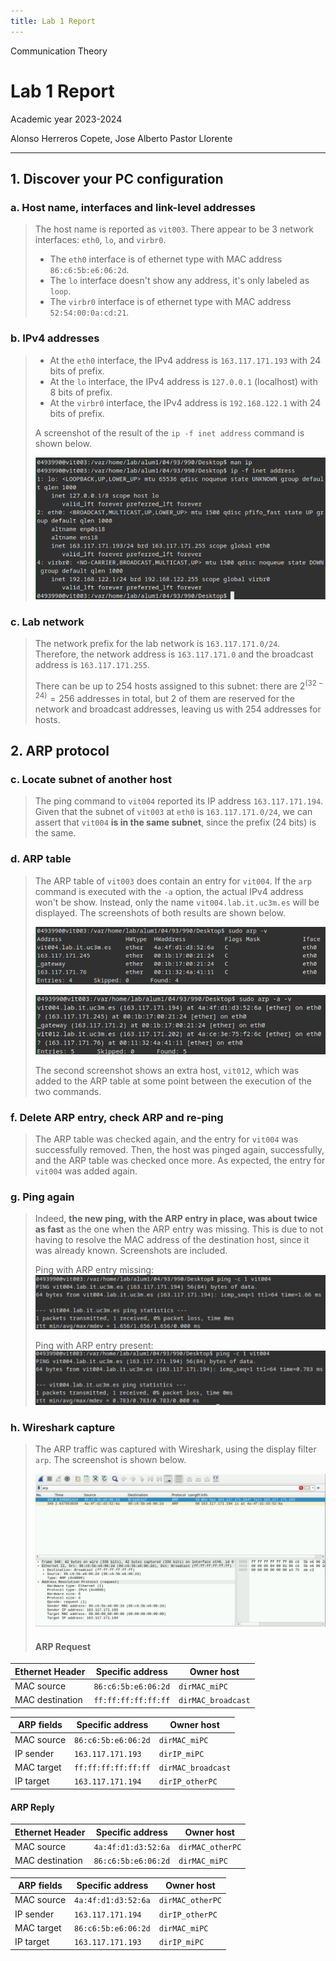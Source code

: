 ```yaml
---
title: Lab 1 Report
---
```


<style>
:root {
    --markdown-font-family: "Times New Roman", Times, serif;
    --markdown-font-size: 10.5pt;
**}
**</style>

<p class="supt1 center">Communication Theory</p>

# Lab 1 Report

<p class="subt2 center">
Academic year 2023-2024
</p>
<p class="subt2 center">
Alonso Herreros Copete, Jose Alberto Pastor Llorente
</p>

---

## 1. Discover your PC configuration

### a. Host name, interfaces and link-level addresses

> The host name is reported as `vit003`. There appear to be 3 network interfaces: `eth0`, `lo`, and `virbr0`.
>
> * The `eth0` interface is of ethernet type with MAC address `86:c6:5b:e6:06:2d`.
> * The `lo` interface doesn't show any address, it's only labeled as `loop`.
> * The `virbr0` interface is of ethernet type with MAC  address `52:54:00:0a:cd:21`.

### b. IPv4 addresses

> * At the `eth0` interface, the IPv4 address is `163.117.171.193` with 24 bits of prefix.
> * At the `lo` interface, the IPv4 address is `127.0.0.1` (localhost) with 8 bits of prefix.
> * At the `virbr0` interface, the IPv4 address is `192.168.122.1` with 24 bits of prefix.
>
> A screenshot of the result of the `ip -f inet address` command is shown below.
>
> ![Screenshot with the result of: ip -f inet address](img/screenshot-IPv4_addr.png)

### c. Lab network

> The network prefix for the lab network is `163.117.171.0/24`. Therefore, the network address is
> `163.117.171.0` and the broadcast address is `163.117.171.255`.
>
> There can be up to 254 hosts assigned to this subnet: there are $2^(32-24)=256$ addresses in total, but 2
> of them are reserved for the network and broadcast addresses, leaving us with 254 addresses for hosts.

## 2. ARP protocol

### c. Locate subnet of another host

> The ping command to `vit004` reported its IP address `163.117.171.194`. Given that the subnet of `vit003` at
> `eth0` is `163.117.171.0/24`, we can assert that `vit004` **is in the same subnet**, since the prefix (24
> bits) is the same.

### d. ARP table

> The ARP table of `vit003` does contain an entry for `vit004`. If the `arp` command is executed with the `-a`
> option, the actual IPv4 address won't be show. Instead, only the name `vit004.lab.it.uc3m.es` will be
> displayed. The screenshots of both results are shown below.
>
> ![Screenshot with the result of: arp -v](img/screenshot-arp_v.png)
>
> ![Screenshot with the result of: arp -a -v](img/screenshot-arp_a_v.png)
>
> The second screenshot shows an extra host, `vit012`, which was added to the ARP table at some point between
> the execution of the two commands.

### f. Delete ARP entry, check ARP and re-ping

> The ARP table was checked again, and the entry for `vit004` was successfully removed. Then, the host was
> pinged again, successfully, and the ARP table was checked once more. As expected, the entry for `vit004` was
> added again.

### g. Ping again

> Indeed, **the new ping, with the ARP entry in place, was about twice as fast** as the one when the ARP
> entry was missing. This is due to not having to resolve the MAC address of the destination host, since it
> was already
> known. Screenshots are included.
>
> Ping with ARP entry missing:
> ![alt text](img/screenshot-ping_uncached.png)
>
> Ping with ARP entry present:
> ![alt text](img/screenshot-ping_cached.png)

### h. Wireshark capture

> The ARP traffic was captured with Wireshark, using the display filter `arp`. The screenshot is shown below.
>
> ![Screenshot with the ARP traffic captured with Wireshark](img/screenshot-wireshark_arp1.png)
>
> #### ARP Request
>

| **Ethernet Header** | **Specific address** | **Owner host**     |
| ------------------- | -------------------- | ------------------ |
| MAC source          | `86:c6:5b:e6:06:2d`  | `dirMAC_miPC`      |
| MAC destination     | `ff:ff:ff:ff:ff:ff`  | `dirMAC_broadcast` |


| **ARP fields** | **Specific address** | **Owner host**     |
| -------------- | -------------------- | ------------------ |
| MAC source     | `86:c6:5b:e6:06:2d`  | `dirMAC_miPC`      |
| IP sender      | `163.117.171.193`    | `dirIP_miPC`      |
| MAC target     | `ff:ff:ff:ff:ff:ff`  | `dirMAC_broadcast` |
| IP target      | `163.117.171.194`    | `dirIP_otherPC`   |

#### ARP Reply

| **Ethernet Header** | **Specific address** | **Owner host**   |
| ------------------- | -------------------- | ---------------- |
| MAC source          | `4a:4f:d1:d3:52:6a`  | `dirMAC_otherPC` |
| MAC destination     | `86:c6:5b:e6:06:2d`  | `dirMAC_miPC`    |


| **ARP fields** | **Specific address** | **Owner host**   |
| -------------- | -------------------- | ---------------- |
| MAC source     | `4a:4f:d1:d3:52:6a`  | `dirMAC_otherPC` |
| IP sender      | `163.117.171.194`    | `dirIP_otherPC`  |
| MAC target     | `86:c6:5b:e6:06:2d`  | `dirMAC_miPC`    |
| IP target      | `163.117.171.193`    | `dirIP_miPC`     |
